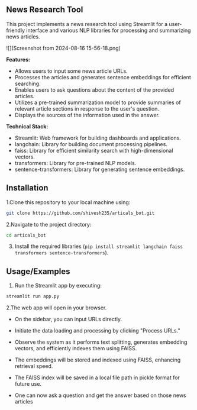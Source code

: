 ## News Research Tool

This project implements a news research tool using Streamlit for a user-friendly interface and various NLP libraries for processing and summarizing news articles. 

![](Screenshot from 2024-08-16 15-56-18.png)

**Features:**

* Allows users to input some news article URLs.
* Processes the articles and generates sentence embeddings for efficient searching.
* Enables users to ask questions about the content of the provided articles.
* Utilizes a pre-trained summarization model to provide summaries of relevant article sections in response to the user's question.
* Displays the sources of the information used in the answer.

**Technical Stack:**

* Streamlit: Web framework for building dashboards and applications.
* langchain: Library for building document processing pipelines.
* faiss: Library for efficient similarity search with high-dimensional vectors.
* transformers: Library for pre-trained NLP models.
* sentence-transformers: Library for generating sentence embeddings.

## Installation

1.Clone this repository to your local machine using:

```bash
git clone https://github.com/shivesh235/articals_bot.git
```
2.Navigate to the project directory:

```bash
cd articals_bot
```
3. Install the required libraries (`pip install streamlit langchain faiss transformers sentence-transformers`).


## Usage/Examples

1. Run the Streamlit app by executing:
```bash
streamlit run app.py

```

2.The web app will open in your browser.

- On the sidebar, you can input URLs directly.

- Initiate the data loading and processing by clicking "Process URLs."

- Observe the system as it performs text splitting, generates embedding vectors, and efficiently indexes them using FAISS.

- The embeddings will be stored and indexed using FAISS, enhancing retrieval speed.

- The FAISS index will be saved in a local file path in pickle format for future use.
- One can now ask a question and get the answer based on those news articles
